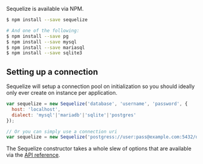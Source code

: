 Sequelize is available via NPM.

```bash
$ npm install --save sequelize

# And one of the following:
$ npm install --save pg
$ npm install --save mysql
$ npm install --save mariasql
$ npm install --save sqlite3
```

## Setting up a connection

Sequelize will setup a connection pool on initialization so you should ideally only ever create on instance per application.

```js
var sequelize = new Sequelize('database', 'username', 'password', {
  host: 'localhost',
  dialect: 'mysql'|'mariadb'|'sqlite'|'postgres'
});

// Or you can simply use a connection uri
var sequelize = new Sequelize('postgress://user:pass@example.com:5432/dbname');
```

The Sequelize constructor takes a whole slew of options that are available via the [API reference](http://sequelize.readthedocs.org/en/latest/api/sequelize/).